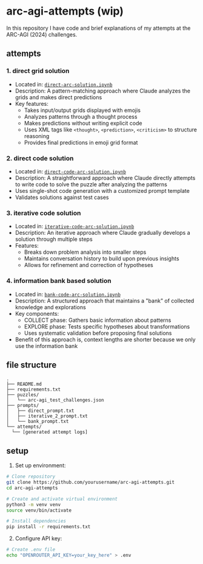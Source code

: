 # arc-agi-attempts (wip)

In this repository I have code and brief explanations of my attempts at the ARC-AGI (2024) challenges.

## attempts

### 1. direct grid solution
- Located in: [`direct-arc-solution.ipynb`](direct-arc-solution.ipynb)
- Description: A pattern-matching approach where Claude analyzes the grids and makes direct predictions
- Key features:
  - Takes input/output grids displayed with emojis
  - Analyzes patterns through a thought process
  - Makes predictions without writing explicit code
  - Uses XML tags like `<thought>`, `<prediction>`, `<criticism>` to structure reasoning
  - Provides final predictions in emoji grid format

### 2. direct code solution
- Located in: [`direct-code-arc-solution.ipynb`](direct-code-arc-solution.ipynb)
- Description: A straightforward approach where Claude directly attempts to write code to solve the puzzle after analyzing the patterns
- Uses single-shot code generation with a customized prompt template
- Validates solutions against test cases

### 3. iterative code solution
- Located in: [`iterative-code-arc-solution.ipynb`](iterative-code-arc-solution.ipynb)
- Description: An iterative approach where Claude gradually develops a solution through multiple steps
- Features:
  - Breaks down problem analysis into smaller steps
  - Maintains conversation history to build upon previous insights
  - Allows for refinement and correction of hypotheses

### 4. information bank based solution
- Located in: [`bank-code-arc-solution.ipynb`](bank-code-arc-solution.ipynb)
- Description: A structured approach that maintains a "bank" of collected knowledge and explorations
- Key components:
  - COLLECT phase: Gathers basic information about patterns
  - EXPLORE phase: Tests specific hypotheses about transformations
  - Uses systematic validation before proposing final solutions
- Benefit of this approach is, context lengths are shorter because we only use the information bank

## file structure

```
.
├── README.md
├── requirements.txt
├── puzzles/
│   └── arc-agi_test_challenges.json
├── prompts/
│   ├── direct_prompt.txt
│   ├── iterative_2_prompt.txt
│   └── bank_prompt.txt
└── attempts/
  └── [generated attempt logs]
```

## setup

1. Set up environment:
```bash
# Clone repository
git clone https://github.com/yourusername/arc-agi-attempts.git
cd arc-agi-attempts

# Create and activate virtual environment
python3 -m venv venv
source venv/bin/activate

# Install dependencies
pip install -r requirements.txt
```

2. Configure API key:
```bash
# Create .env file
echo "OPENROUTER_API_KEY=your_key_here" > .env
```